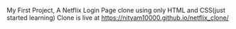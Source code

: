 My First Project,
A Netflix Login Page clone using only HTML and CSS(just started learning)
Clone is live at https://nityam10000.github.io/netflix_clone/
